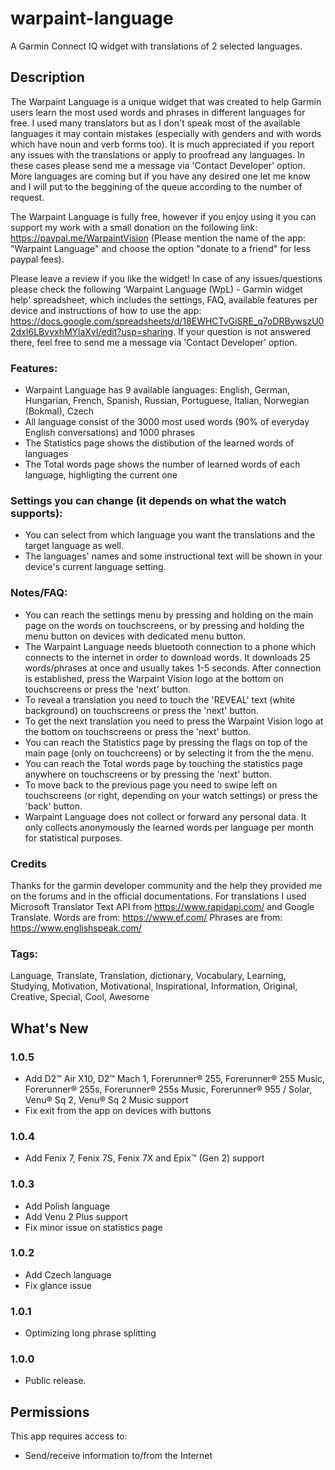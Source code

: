 # warpaint-language
A Garmin Connect IQ widget with translations of 2 selected languages.

## Description

The Warpaint Language is a unique widget that was created to help Garmin users learn the most used words and phrases in different languages for free. I used many translators but as I don't speak most of the available languages it may contain mistakes (especially with genders and with words which have noun and verb forms too). It is much appreciated if you report any issues with the translations or apply to proofread any languages. In these cases please send me a message via 'Contact Developer' option. 
More languages are coming but if you have any desired one let me know and I will put to the beggining of the queue according to the number of request.

The Warpaint Language is fully free, however if you enjoy using it you can support my work with a small donation on the following link: https://paypal.me/WarpaintVision (Please mention the name of the app: "Warpaint Language" and choose the option "donate to a friend" for less paypal fees).

Please leave a review if you like the widget!
In case of any issues/questions please check the following 'Warpaint Language (WpL) - Garmin widget help' spreadsheet, which includes the settings, FAQ, available features per device and instructions of how to use the app: https://docs.google.com/spreadsheets/d/18EWHCTvGiSRE_q7oDRBywszU02dxI6LBvyxhMYlaXvI/edit?usp=sharing. If your question is not answered there, feel free to send me a message via 'Contact Developer' option.

### Features:
- Warpaint Language has 9 available languages: English, German, Hungarian, French, Spanish, Russian, Portuguese, Italian, Norwegian (Bokmal), Czech
- All language consist of the 3000 most used words (90% of everyday English conversations) and 1000 phrases
- The Statistics page shows the distibution of the learned words of languages
- The Total words page shows the number of learned words of each language, highligting the current one

### Settings you can change (it depends on what the watch supports):
- You can select from which language you want the translations and the target language as well.
- The languages' names and some instructional text will be shown in your device's current language setting.

### Notes/FAQ:
- You can reach the settings menu by pressing and holding on the main page on the words on touchscreens, or by pressing and holding the menu button on devices with dedicated menu button.
- The Warpaint Language needs bluetooth connection to a phone which connects to the internet in order to download words. It downloads 25 words/phrases at once and usually takes 1-5 seconds. After connection is established, press the Warpaint Vision logo at the bottom on touchscreens or press the 'next' button.
- To reveal a translation you need to touch the 'REVEAL' text (white background) on touchscreens or press the 'next' button.
- To get the next translation you need to press the Warpaint Vision logo at the bottom on touchscreens or press the 'next' button.
- You can reach the Statistics page by pressing the flags on top of the main page (only on touchcreens) or by selecting it from the the menu.
- You can reach the Total words page by touching the statistics page anywhere on touchscreens or by pressing the 'next' button.
- To move back to the previous page you need to swipe left on touchscreens (or right, depending on your watch settings) or press the 'back' button.
- Warpaint Language does not collect or forward any personal data. It only collects anonymously the learned words per language per month for statistical purposes.

### Credits
Thanks for the garmin developer community and the help they provided me on the forums and in the official documentations.
For translations I used Microsoft Translator Text API from https://www.rapidapi.com/ and Google Translate.
Words are from: https://www.ef.com/
Phrases are from: https://www.englishspeak.com/

### Tags: 
Language, Translate, Translation, dictionary, Vocabulary, Learning, Studying, Motivation, Motivational, Inspirational, Information, Original, Creative, Special, Cool, Awesome

## What's New

### 1.0.5
- Add D2™ Air X10, D2™ Mach 1, Forerunner® 255, Forerunner® 255 Music, Forerunner® 255s, Forerunner® 255s Music, Forerunner® 955 / Solar, Venu® Sq 2, Venu® Sq 2 Music support
- Fix exit from the app on devices with buttons
### 1.0.4
- Add Fenix 7, Fenix 7S, Fenix 7X and Epix™ (Gen 2) support
### 1.0.3
- Add Polish language
- Add Venu 2 Plus support
- Fix minor issue on statistics page
### 1.0.2
- Add Czech language
- Fix glance issue
### 1.0.1
- Optimizing long phrase splitting
### 1.0.0
- Public release.

## Permissions
This app requires access to:

- Send/receive information to/from the Internet
